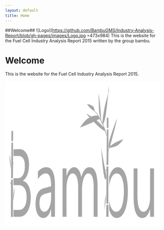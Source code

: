 ```yaml
---
layout: default
title: Home
---
```

##Welcome##
![Logo](https://github.com/BambuGMS/Industry-Analysis-Report/blob/gh-pages/images/Logo.jpg =473x984)
This is the website for the Fuel Cell Industry Analysis Report 2015 written by the group bambu.



<div class="page">
  <h1 class="page-title">Welcome</h1>
  <p class="lead">This is the website for the Fuel Cell Industry Analysis Report 2015.</p>
  <img src="https://github.com/BambuGMS/Industry-Analysis-Report/blob/gh-pages/images/Logo.jpg" alt="logo" height="473" width="984">
  
</div>
